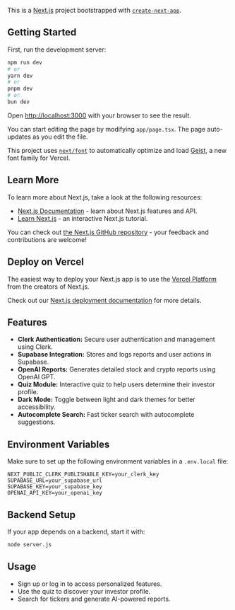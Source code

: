 This is a [Next.js](https://nextjs.org) project bootstrapped with [`create-next-app`](https://nextjs.org/docs/app/api-reference/cli/create-next-app).

## Getting Started

First, run the development server:

```bash
npm run dev
# or
yarn dev
# or
pnpm dev
# or
bun dev
```

Open [http://localhost:3000](http://localhost:3000) with your browser to see the result.

You can start editing the page by modifying `app/page.tsx`. The page auto-updates as you edit the file.

This project uses [`next/font`](https://nextjs.org/docs/app/building-your-application/optimizing/fonts) to automatically optimize and load [Geist](https://vercel.com/font), a new font family for Vercel.

## Learn More

To learn more about Next.js, take a look at the following resources:

- [Next.js Documentation](https://nextjs.org/docs) - learn about Next.js features and API.
- [Learn Next.js](https://nextjs.org/learn) - an interactive Next.js tutorial.

You can check out [the Next.js GitHub repository](https://github.com/vercel/next.js) - your feedback and contributions are welcome!

## Deploy on Vercel

The easiest way to deploy your Next.js app is to use the [Vercel Platform](https://vercel.com/new?utm_medium=default-template&filter=next.js&utm_source=create-next-app&utm_campaign=create-next-app-readme) from the creators of Next.js.

Check out our [Next.js deployment documentation](https://nextjs.org/docs/app/building-your-application/deploying) for more details.
## Features

- **Clerk Authentication:** Secure user authentication and management using Clerk.
- **Supabase Integration:** Stores and logs reports and user actions in Supabase.
- **OpenAI Reports:** Generates detailed stock and crypto reports using OpenAI GPT.
- **Quiz Module:** Interactive quiz to help users determine their investor profile.
- **Dark Mode:** Toggle between light and dark themes for better accessibility.
- **Autocomplete Search:** Fast ticker search with autocomplete suggestions.

## Environment Variables

Make sure to set up the following environment variables in a `.env.local` file:

```
NEXT_PUBLIC_CLERK_PUBLISHABLE_KEY=your_clerk_key
SUPABASE_URL=your_supabase_url
SUPABASE_KEY=your_supabase_key
OPENAI_API_KEY=your_openai_key
```

## Backend Setup

If your app depends on a backend, start it with:

```bash
node server.js
```

## Usage

- Sign up or log in to access personalized features.
- Use the quiz to discover your investor profile.
- Search for tickers and generate AI-powered reports.

